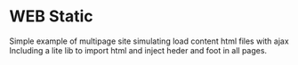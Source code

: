 # WEB Static 
Simple example of multipage site simulating load content html files with ajax 
Including a lite lib to import html and inject heder and foot in all pages.